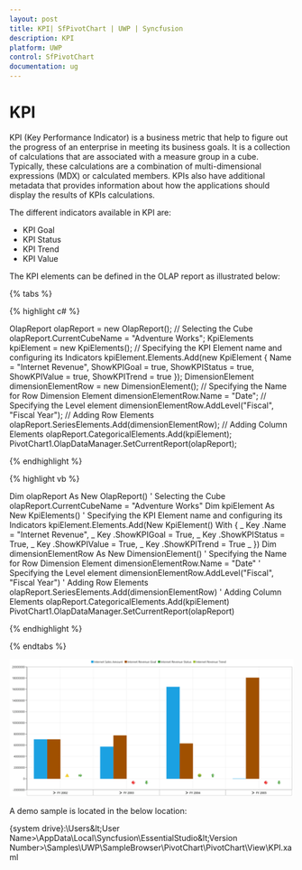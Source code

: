 ```yaml
---
layout: post
title: KPI| SfPivotChart | UWP | Syncfusion
description: KPI
platform: UWP
control: SfPivotChart
documentation: ug
---
```


# KPI

KPI (Key Performance Indicator) is a business metric that help to figure out the progress of an enterprise in meeting its business goals. It is a collection of calculations that are associated with a measure group in a cube. Typically, these calculations are a combination of multi-dimensional expressions (MDX) or calculated members. KPIs also have additional metadata that provides information about how the applications should display the results of KPIs calculations.

The different indicators available in KPI are:

* KPI Goal
* KPI Status
* KPI Trend
* KPI Value

The KPI elements can be defined in the OLAP report as illustrated below:

{% tabs %}

{% highlight c# %}

OlapReport olapReport = new OlapReport();
// Selecting the Cube
olapReport.CurrentCubeName = "Adventure Works";
KpiElements kpiElement = new KpiElements();
// Specifying the KPI Element name and configuring its Indicators
kpiElement.Elements.Add(new KpiElement
{
    Name = "Internet Revenue",
    ShowKPIGoal = true,
    ShowKPIStatus = true,
    ShowKPIValue = true,
    ShowKPITrend = true
});
DimensionElement dimensionElementRow = new DimensionElement();
// Specifying the Name for Row Dimension Element
dimensionElementRow.Name = "Date";
// Specifying the Level element
dimensionElementRow.AddLevel("Fiscal", "Fiscal Year");
// Adding Row Elements
olapReport.SeriesElements.Add(dimensionElementRow);
// Adding Column Elements
olapReport.CategoricalElements.Add(kpiElement);
PivotChart1.OlapDataManager.SetCurrentReport(olapReport);

{% endhighlight %}

{% highlight vb %}

Dim olapReport As New OlapReport()
' Selecting the Cube
olapReport.CurrentCubeName = "Adventure Works"
Dim kpiElement As New KpiElements()
' Specifying the KPI Element name and configuring its Indicators
kpiElement.Elements.Add(New KpiElement() With { _
	Key .Name = "Internet Revenue", _
	Key .ShowKPIGoal = True, _
	Key .ShowKPIStatus = True, _
	Key .ShowKPIValue = True, _
	Key .ShowKPITrend = True _
})
Dim dimensionElementRow As New DimensionElement()
' Specifying the Name for Row Dimension Element
dimensionElementRow.Name = "Date"
' Specifying the Level element
dimensionElementRow.AddLevel("Fiscal", "Fiscal Year")
' Adding Row Elements
olapReport.SeriesElements.Add(dimensionElementRow)
' Adding Column Elements
olapReport.CategoricalElements.Add(kpiElement)
PivotChart1.OlapDataManager.SetCurrentReport(olapReport)

{% endhighlight %}

{% endtabs %}

![](Kpi_images/kpi_image1.png)

A demo sample is located in the below location:

{system drive}:\Users\&lt;User Name&gt;\AppData\Local\Syncfusion\EssentialStudio\&lt;Version Number&gt;\Samples\UWP\SampleBrowser\PivotChart\PivotChart\View\KPI.xaml